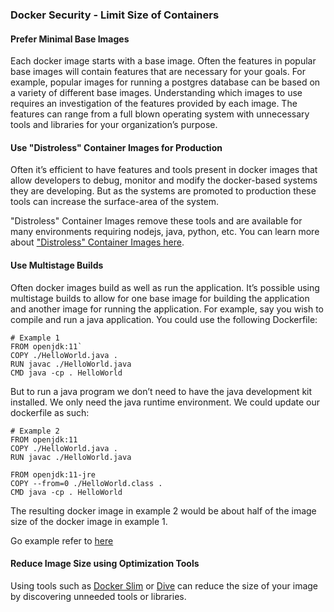 ### Docker Security - Limit Size of Containers

#### Prefer Minimal Base Images
Each docker image starts with a base image. Often the features in popular base images will contain features that are necessary for your goals. For example, popular images for running a postgres database can be based on a variety of different base images. Understanding which images to use requires an investigation of the features provided by each image. The features can range from a full blown operating system with unnecessary tools and libraries for your organization’s purpose.

#### Use "Distroless" Container Images for Production
Often it’s efficient to have features and tools present in docker images that allow developers to debug, monitor and modify the docker-based systems they are developing. But as the systems are promoted to production these tools can increase the surface-area of the system.

"Distroless" Container Images remove these tools and are available for many environments requiring nodejs, java, python, etc. You can learn more about ["Distroless" Container Images here](https://github.com/GoogleContainerTools/distroless).


#### Use Multistage Builds

Often docker images build as well as run the application. It’s possible using multistage builds to allow for one base image for building the application and another image for running the application. For example, say you wish to compile and run a java application. You could use the following Dockerfile:

```
# Example 1
FROM openjdk:11`
COPY ./HelloWorld.java .
RUN javac ./HelloWorld.java
CMD java -cp . HelloWorld
```
But to run a java program we don’t need to have the java development kit installed. We only need the java runtime environment. We could update our dockerfile as such:

```
# Example 2
FROM openjdk:11
COPY ./HelloWorld.java .
RUN javac ./HelloWorld.java

FROM openjdk:11-jre
COPY --from=0 ./HelloWorld.class .
CMD java -cp . HelloWorld
```
The resulting docker image in example 2 would be about half of the image size of the docker image in example 1.

Go example refer to [here](../demo/)

#### Reduce Image Size using Optimization Tools
Using tools such as [Docker Slim](https://dockersl.im/) or [Dive](https://github.com/wagoodman/dive) can reduce the size of your image by discovering unneeded tools or libraries.

<br>